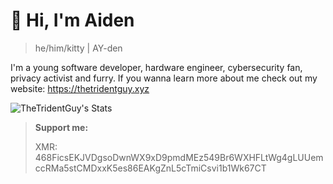 # 👋 Hi, I'm Aiden
> he/him/kitty | AY-den

I'm a young software developer, hardware engineer, cybersecurity fan, privacy activist and furry. If you wanna learn more about me check out my website: https://thetridentguy.xyz

![TheTridentGuy's Stats](https://github-readme-stats.vercel.app/api?username=TheTridentGuy&theme=vue-dark&show_icons=true&hide_border=true&count_private=true)

> **Support me:**
> 
> XMR: 468FicsEKJVDgsoDwnWX9xD9pmdMEz549Br6WXHFLtWg4gLUUemccRMa5stCMDxxK5es86EAKgZnL5cTmiCsvi1b1Wk67CT
